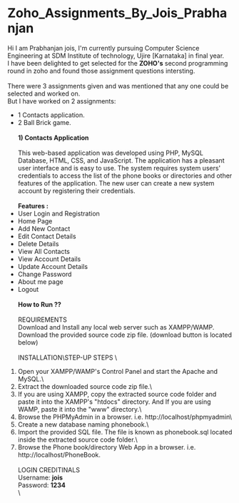 # Zoho_Assignments_By_Jois_Prabhanjan

Hi I am Prabhanjan jois, I'm currently pursuing Computer Science Engineering at SDM Institute of technology, Ujire [Karnataka] in final year.\
I have been delighted to get selected for the <b>ZOHO's</b> second programming round in zoho and found those assignment questions intersting.\
\
There were 3 assignments given and was mentioned that any one could be selected and worked on.\
But I have worked on 2 assignments:
* 1 Contacts application.
* 2 Ball Brick game.
\
\
<b>1) Contacts Application</b>
\
\
This web-based application was developed using PHP, MySQL Database, HTML, CSS, and JavaScript. The application has a pleasant user interface and is easy to use. The system requires system users' credentials to access the list of the phone books or directories and other features of the application. The new user can create a new system account by registering their credentials.
\
\
<b>Features :</b>
* User Login and Registration
* Home Page
* Add New Contact
* Edit Contact Details
* Delete Details
* View All Contacts
* View Account Details
* Update Account Details
* Change Password
* About me page
* Logout
\
\
<b>How to Run ??</b>
\
\
REQUIREMENTS
\
Download and Install any local web server such as XAMPP/WAMP.\
Download the provided source code zip file. (download button is located below)\
\
INSTALLATION\STEP-UP STEPS
\
1) Open your XAMPP/WAMP's Control Panel and start the Apache and MySQL.\
2) Extract the downloaded source code zip file.\
3) If you are using XAMPP, copy the extracted source code folder and paste it into the XAMPP's "htdocs" directory. And If you are using WAMP, paste it into the "www" directory.\
4) Browse the PHPMyAdmin in a browser. i.e. http://localhost/phpmyadmin\
5) Create a new database naming phonebook.\
6) Import the provided SQL file. The file is known as phonebook.sql located inside the extracted source code folder.\
7) Browse the Phone book/directory Web App in a browser. i.e. http://localhost/PhoneBook.\
\
LOGIN CREDITINALS
\
Username: <b>jois</b>\
Password: <b>1234</b>\
\

